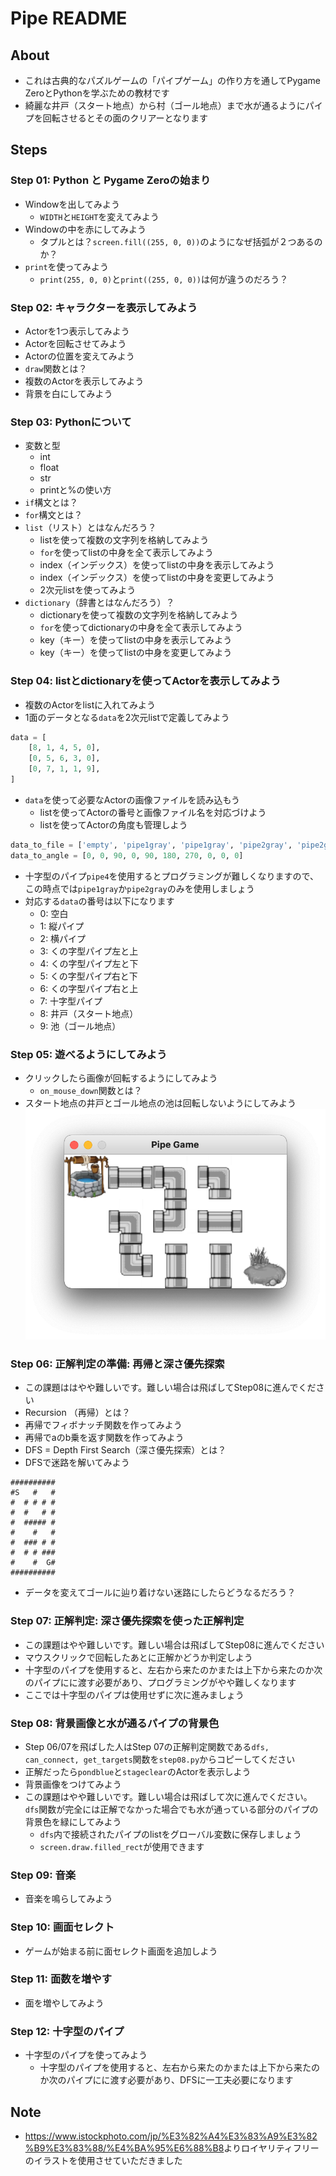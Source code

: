 # Pipe README

## About

* これは古典的なパズルゲームの「パイプゲーム」の作り方を通してPygame ZeroとPythonを学ぶための教材です
* 綺麗な井戸（スタート地点）から村（ゴール地点）まで水が通るようにパイプを回転させるとその面のクリアーとなります

## Steps

### Step 01: Python と Pygame Zeroの始まり

* Windowを出してみよう
  * `WIDTH`と`HEIGHT`を変えてみよう
* Windowの中を赤にしてみよう
  * タプルとは？`screen.fill((255, 0, 0))`のようになぜ括弧が２つあるのか？
* `print`を使ってみよう
  * `print(255, 0, 0)`と`print((255, 0, 0))`は何が違うのだろう？

### Step 02: キャラクターを表示してみよう

* Actorを1つ表示してみよう
* Actorを回転させてみよう
* Actorの位置を変えてみよう
* `draw`関数とは？
* 複数のActorを表示してみよう
* 背景を白にしてみよう

### Step 03: Pythonについて

* 変数と型
  * int
  * float
  * str
  * printと%の使い方
* `if`構文とは？
* `for`構文とは？
* `list`（リスト）とはなんだろう？
  * listを使って複数の文字列を格納してみよう
  * `for`を使ってlistの中身を全て表示してみよう
  * index（インデックス）を使ってlistの中身を表示してみよう
  * index（インデックス）を使ってlistの中身を変更してみよう
  * 2次元listを使ってみよう
* `dictionary`（辞書とはなんだろう）？
  * dictionaryを使って複数の文字列を格納してみよう
  * `for`を使ってdictionaryの中身を全て表示してみよう
  * key（キー）を使ってlistの中身を表示してみよう
  * key（キー）を使ってlistの中身を変更してみよう

### Step 04: listとdictionaryを使ってActorを表示してみよう

* 複数のActorをlistに入れてみよう
* 1面のデータとなる`data`を2次元listで定義してみよう

```python
data = [
    [8, 1, 4, 5, 0],
    [0, 5, 6, 3, 0],
    [0, 7, 1, 1, 9],
]
```

* `data`を使って必要なActorの画像ファイルを読み込もう
  * listを使ってActorの番号と画像ファイル名を対応づけよう
  * listを使ってActorの角度も管理しよう

```python
data_to_file = ['empty', 'pipe1gray', 'pipe1gray', 'pipe2gray', 'pipe2gray', 'pipe2gray', 'pipe2gray', 'pipe3gray', 'well', 'pondgray']
data_to_angle = [0, 0, 90, 0, 90, 180, 270, 0, 0, 0]
```

* 十字型のパイプ`pipe4`を使用するとプログラミングが難しくなりますので、この時点では`pipe1gray`か`pipe2gray`のみを使用しましょう
* 対応する`data`の番号は以下になります
  * 0: 空白
  * 1: 縦パイプ
  * 2: 横パイプ
  * 3: くの字型パイプ左と上
  * 4: くの字型パイプ左と下
  * 5: くの字型パイプ右と下
  * 6: くの字型パイプ右と上
  * 7: 十字型パイプ
  * 8: 井戸（スタート地点）
  * 9: 池（ゴール地点）

### Step 05: 遊べるようにしてみよう

* クリックしたら画像が回転するようにしてみよう
  * `on_mouse_down`関数とは？
* スタート地点の井戸とゴール地点の池は回転しないようにしてみよう
![screen01](./docs/screen01.png)

### Step 06: 正解判定の準備: 再帰と深さ優先探索

* この課題ははやや難しいです。難しい場合は飛ばしてStep08に進んでください
* Recursion （再帰）とは？
* 再帰でフィボナッチ関数を作ってみよう
* 再帰でaのb乗を返す関数を作ってみよう
* DFS = Depth First Search（深さ優先探索）とは？
* DFSで迷路を解いてみよう

```text
##########
#S   #   #
#  # # # #
#  #   # #
#  ##### #
#    #   #
#  ### # #
#  # # ###
#    #  G#
##########
```

* データを変えてゴールに辿り着けない迷路にしたらどうなるだろう？

### Step 07: 正解判定: 深さ優先探索を使った正解判定

* この課題はやや難しいです。難しい場合は飛ばしてStep08に進んでください
* マウスクリックで回転したあとに正解かどうか判定しよう
* 十字型のパイプを使用すると、左右から来たのかまたは上下から来たのか次のパイプにに渡す必要があり、プログラミングがやや難しくなります
* ここでは十字型のパイプは使用せずに次に進みましょう

### Step 08: 背景画像と水が通るパイプの背景色

* Step 06/07を飛ばした人はStep 07の正解判定関数である`dfs, can_connect, get_targets`関数を`step08.py`からコピーしてください
* 正解だったら`pondblue`と`stageclear`のActorを表示しよう
* 背景画像をつけてみよう
* この課題はやや難しいです。難しい場合は飛ばして次に進んでください。`dfs`関数が完全には正解でなかった場合でも水が通っている部分のパイプの背景色を緑にしてみよう
  * `dfs`内で接続されたパイプのlistをグローバル変数に保存しましょう
  * `screen.draw.filled_rect`が使用できます

### Step 09: 音楽

* 音楽を鳴らしてみよう

### Step 10: 画面セレクト

* ゲームが始まる前に面セレクト画面を追加しよう

### Step 11: 面数を増やす

* 面を増やしてみよう

### Step 12: 十字型のパイプ

* 十字型のパイプを使ってみよう
  * 十字型のパイプを使用すると、左右から来たのかまたは上下から来たのか次のパイプにに渡す必要があり、DFSに一工夫必要になります

## Note

* <https://www.istockphoto.com/jp/%E3%82%A4%E3%83%A9%E3%82%B9%E3%83%88/%E4%BA%95%E6%88%B8>よりロイヤリティフリーのイラストを使用させていただきました